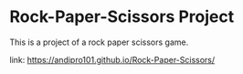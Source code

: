 # Rock-Paper-Scissors Project
This is a project of a rock paper scissors game.

link: https://andipro101.github.io/Rock-Paper-Scissors/